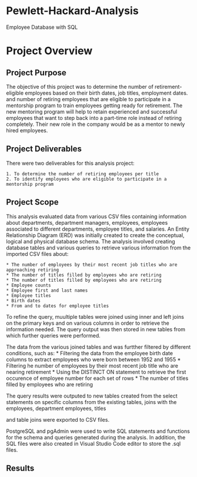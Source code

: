 # Pewlett-Hackard-Analysis
Employee Database with SQL

# Project Overview


## Project Purpose
The objective of this project was to determine the number of retirement-eligible employees based on their birth dates, job titles, employment dates. and number of retiring employees that are eligible to participate in a mentorship program to train employees getting ready for retirement. The new mentoring program will help to retain experienced and successful employees that want to step back into a part-time role instead of retiring completely. Their new role in the company would be as a mentor to newly hired employees.

## Project Deliverables
There were two deliverables for this analysis project:

    1. To determine the number of retiring employees per title
    2. To identify employees who are eligible to participate in a mentorship program

## Project Scope
This analysis evaluated data from various CSV files containing information about departments, department managers, employees, employees associated to different departments, employee titles, and salaries. An Entity Relationship Diagram (ERD) was initially created to create the conceptual, logical and physical database schema. The analysis involved creating database tables and various queries to retrieve various information from the imported CSV files about:
    
    * The number of employees by their most recent job titles who are approaching retiring
    * The number of titles filled by employees who are retiring
    * The number of titles filled by employees who are retiring
    * Employee counts
    * Employee first and last names
    * Employee titles
    * Birth dates 
    * From and to dates for employee titles

To refine the query, muultiple tables were joined using inner and left joins on the primary keys and on various columns in order to retrieve the information needed.  The query output was then stored in new tables from which further queries were performed.  

The data from the various joined tables  and was furtther filtered by different conditions, such as:
        * Filtering the data from the employee birth date columns to extract employees who were born between 1952 and 1955
        * Filtering he number of employees by their most recent job title who are nearing retirement
        * Using the DISTINCT ON statement to retrieve the first occurence of employee number for each set of rows
        * The number of titles filled by employees who are retiring
     
The query results were outputed to new tables created from the select statements on specific columns from the existing tables, joins with the employees, department employees, titles

and table joins were exported to CSV files.

PostgreSQL and pgAdmin were used to write SQL statements and functions for the schema and queries generated during the analysis. In addition, the SQL files were also created in Visual Studio Code editor to store the .sql files.

## Results
